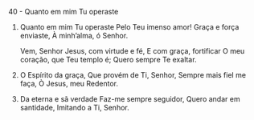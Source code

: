 40 - Quanto em mim Tu operaste

1. Quanto em mim Tu operaste
   Pelo Teu imenso amor!
   Graça e força enviaste,
   À minh’alma, ó Senhor.

   Vem, Senhor Jesus, com virtude e fé,
   E com graça, fortificar
   O meu coração, que Teu templo é;
   Quero sempre Te exaltar.

2. O Espírito da graça,
   Que provém de Ti, Senhor,
   Sempre mais fiel me faça,
   Ò Jesus, meu Redentor.

3. Da eterna e sã verdade
   Faz-me sempre seguidor,
   Quero andar em santidade,
   Imitando a Ti, Senhor.
